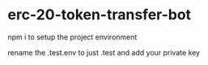 # erc-20-token-transfer-bot

npm i to setup the project environment

rename the .test.env to just .test and add your private key
